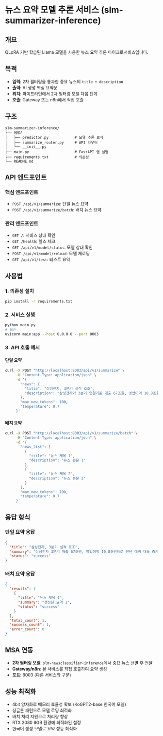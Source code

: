 # 뉴스 요약 모델 추론 서비스 (slm-summarizer-inference)

## 개요
QLoRA 기반 학습된 Llama 모델을 사용한 뉴스 요약 추론 마이크로서비스입니다.

## 목적
- **입력**: 2차 필터링을 통과한 중요 뉴스의 `title + description`
- **출력**: AI 생성 핵심 요약문
- **위치**: 파이프라인에서 2차 필터링 모델 다음 단계
- **호출**: Gateway 또는 n8n에서 직접 호출

## 구조
```
slm-summarizer-inference/
├── app/
│   ├── predictor.py            # 모델 추론 로직
│   ├── summarize_router.py     # API 라우터
│   └── __init__.py
├── main.py                     # FastAPI 앱 실행
├── requirements.txt            # 의존성
└── README.md
```

## API 엔드포인트

### 핵심 엔드포인트
- `POST /api/v1/summarize`: 단일 뉴스 요약
- `POST /api/v1/summarize/batch`: 배치 뉴스 요약

### 관리 엔드포인트
- `GET /`: 서비스 상태 확인
- `GET /health`: 헬스 체크
- `GET /api/v1/model/status`: 모델 상태 확인
- `POST /api/v1/model/reload`: 모델 재로딩
- `GET /api/v1/test`: 테스트 요약

## 사용법

### 1. 의존성 설치
```bash
pip install -r requirements.txt
```

### 2. 서비스 실행
```bash
python main.py
# 또는
uvicorn main:app --host 0.0.0.0 --port 8003
```

### 3. API 호출 예시

#### 단일 요약
```bash
curl -X POST "http://localhost:8003/api/v1/summarize" \
     -H "Content-Type: application/json" \
     -d '{
       "news": {
         "title": "삼성전자, 3분기 실적 호조",
         "description": "삼성전자가 3분기 연결기준 매출 67조원, 영업이익 10.8조원을 기록했다고 발표했습니다."
       },
       "max_new_tokens": 100,
       "temperature": 0.7
     }'
```

#### 배치 요약
```bash
curl -X POST "http://localhost:8003/api/v1/summarize/batch" \
     -H "Content-Type: application/json" \
     -d '{
       "news_list": [
         {
           "title": "뉴스 제목 1",
           "description": "뉴스 본문 1"
         },
         {
           "title": "뉴스 제목 2", 
           "description": "뉴스 본문 2"
         }
       ],
       "max_new_tokens": 100,
       "temperature": 0.7
     }'
```

## 응답 형식

### 단일 요약 응답
```json
{
  "title": "삼성전자, 3분기 실적 호조",
  "summary": "삼성전자 3분기 매출 67조원, 영업이익 10.8조원으로 전년 대비 대폭 증가",
  "status": "success"
}
```

### 배치 요약 응답
```json
{
  "results": [
    {
      "title": "뉴스 제목 1",
      "summary": "생성된 요약 1",
      "status": "success"
    }
  ],
  "total_count": 1,
  "success_count": 1,
  "error_count": 0
}
```

## MSA 연동
- **2차 필터링 모델**: `slm-newsclassifier-inference`에서 중요 뉴스 선별 후 전달
- **Gateway/n8n**: 본 서비스를 직접 호출하여 요약 생성
- **포트**: 8003 (다른 서비스와 구분)

## 성능 최적화
- 4bit 양자화로 메모리 효율성 확보 (KoGPT2-base 한국어 모델)
- 싱글톤 패턴으로 모델 로딩 최적화
- 배치 처리 지원으로 처리량 향상 
- RTX 2080 8GB 환경에 최적화된 설정
- 한국어 생성 모델로 요약 성능 최적화 